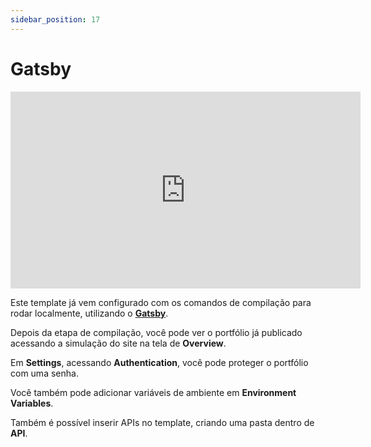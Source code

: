 ```yaml
---
sidebar_position: 17
---
```


# Gatsby

<div style={{textAlign: 'center'}}><iframe width="560" height="315" src="https://www.youtube.com/embed/xcZTRqMNTAQ" title="YouTube video player" frameBorder="0" allow="accelerometer; autoplay; clipboard-write; encrypted-media; gyroscope; picture-in-picture" allowFullScreen style={{ maxWidth: '100%' }}></iframe></div>

Este template já vem configurado com os comandos de compilação para rodar localmente, utilizando o [**Gatsby**](https://www.gatsbyjs.com/).

Depois da etapa de compilação, você pode ver o portfólio já publicado acessando a simulação do site na tela de **Overview**.

Em **Settings**, acessando **Authentication**, você pode proteger o portfólio com uma senha.

Você também pode adicionar variáveis de ambiente em **Environment Variables**.

Também é possível inserir APIs no template, criando uma pasta dentro de **API**.

